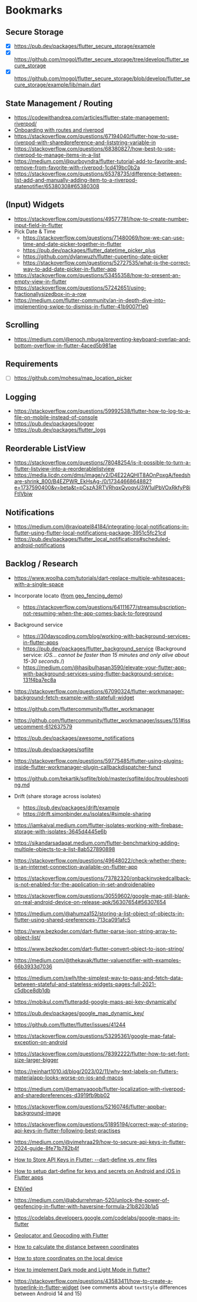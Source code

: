 # Bookmarks

## Secure Storage

- [x] https://pub.dev/packages/flutter_secure_storage/example
- [x] https://github.com/mogol/flutter_secure_storage/tree/develop/flutter_secure_storage
- [x] https://github.com/mogol/flutter_secure_storage/blob/develop/flutter_secure_storage/example/lib/main.dart

## State Management / Routing

- https://codewithandrea.com/articles/flutter-state-management-riverpod/
- [Onboarding with routes and riverpod](https://flutterexplained.com/p/flutter-onboarding-with-riverpod)
- https://stackoverflow.com/questions/67194040/flutter-how-to-use-riverpod-with-sharedpreference-and-liststring-variable-in
- https://stackoverflow.com/questions/68380827/how-best-to-use-riverpod-to-manage-items-in-a-list
- https://medium.com/@purboyndra/flutter-tutorial-add-to-favorite-and-remove-from-favorite-with-riverpod-1cd419bc0b2a
- https://stackoverflow.com/questions/65378735/difference-between-list-add-and-manually-adding-item-to-a-riverpod-statenotifier/65380308#65380308

## (Input) Widgets

- https://stackoverflow.com/questions/49577781/how-to-create-number-input-field-in-flutter
- Pick Date & Time
  - https://stackoverflow.com/questions/71480069/how-we-can-use-time-and-date-picker-together-in-flutter
  - https://pub.dev/packages/flutter_datetime_picker_plus
  - https://github.com/dylanwuzh/flutter-cupertino-date-picker
  - https://stackoverflow.com/questions/52727535/what-is-the-correct-way-to-add-date-picker-in-flutter-app
- https://stackoverflow.com/questions/53455358/how-to-present-an-empty-view-in-flutter
- https://stackoverflow.com/questions/57242651/using-fractionallysizedbox-in-a-row
- https://medium.com/flutter-community/an-in-depth-dive-into-implementing-swipe-to-dismiss-in-flutter-41b9007f1e0

## Scrolling

- https://medium.com/@enoch.mbuga/preventing-keyboard-overlap-and-bottom-overflow-in-flutter-4aced5b981ae

## Requirements

- [ ] https://github.com/mohesu/map_location_picker

## Logging

- https://stackoverflow.com/questions/59992538/flutter-how-to-log-to-a-file-on-mobile-instead-of-console
- https://pub.dev/packages/logger
- https://pub.dev/packages/flutter_logs

## Reorderable ListView

- https://stackoverflow.com/questions/78048254/is-it-possible-to-turn-a-flutter-listview-into-a-reorderablelistview
- https://media.licdn.com/dms/image/v2/D4E22AQHIT8AOnPoxgA/feedshare-shrink_800/B4EZPWR_EkHsAg-/0/1734466864882?e=1737590400&v=beta&t=pCszA3RTVRhqxQyoqyU3W1ulPbVOxRkfyP8iFtIVbiw

## Notifications

- https://medium.com/@ravipatel84184/integrating-local-notifications-in-flutter-using-flutter-local-notifications-package-3951c5fc21cd
- https://pub.dev/packages/flutter_local_notifications#scheduled-android-notifications

## Backlog / Research

- https://www.woolha.com/tutorials/dart-replace-multiple-whitespaces-with-a-single-space

- Incorporate locato ([from geo_fencing_demo](https://github.com/m5lk3n/geo_fencing_demo/blob/main/lib/locato.dart))
  - https://stackoverflow.com/questions/64111677/streamsubscription-not-resuming-when-the-app-comes-back-to-foreground

- Background service
  - https://30dayscoding.com/blog/working-with-background-services-in-flutter-apps
  - https://pub.dev/packages/flutter_background_service
    (Background service: *iOS... cannot be faster than 15 minutes and only alive about 15-30 seconds.*/)
  - https://medium.com/@hasibulhasan3590/elevate-your-flutter-app-with-background-services-using-flutter-background-service-131f4ba7ec8a

- https://stackoverflow.com/questions/67090324/flutter-workmanager-background-fetch-example-with-statefull-widget

- https://github.com/fluttercommunity/flutter_workmanager
- https://github.com/fluttercommunity/flutter_workmanager/issues/151#issuecomment-612637579

- https://pub.dev/packages/awesome_notifications

- https://pub.dev/packages/sqflite
- https://stackoverflow.com/questions/59775485/flutter-using-plugins-inside-flutter-workmanager-plugin-callbackdispatcher-funct
- https://github.com/tekartik/sqflite/blob/master/sqflite/doc/troubleshooting.md

- Drift (share storage across isolates)
  - https://pub.dev/packages/drift/example
  - https://drift.simonbinder.eu/isolates/#simple-sharing

- https://iamkaival.medium.com/flutter-isolates-working-with-firebase-storage-with-isolates-3645d4445e6b

- https://sikandarsadaqat.medium.com/flutter-benchmarking-adding-multiple-objects-to-a-list-8ab527890898

- https://stackoverflow.com/questions/49648022/check-whether-there-is-an-internet-connection-available-on-flutter-app

- https://stackoverflow.com/questions/73782320/onbackinvokedcallback-is-not-enabled-for-the-application-in-set-androidenableo

- https://stackoverflow.com/questions/30559602/google-map-still-blank-on-real-android-device-on-release-apk/56307654#56307654

- https://medium.com/@ahumza152/storing-a-list-object-of-objects-in-flutter-using-shared-preferences-713ca091afc5
- https://www.bezkoder.com/dart-flutter-parse-json-string-array-to-object-list/
- https://www.bezkoder.com/dart-flutter-convert-object-to-json-string/

- https://medium.com/@thekavak/flutter-valuenotifier-with-examples-66b3933d7036

- https://medium.com/swlh/the-simplest-way-to-pass-and-fetch-data-between-stateful-and-stateless-widgets-pages-full-2021-c5dbce8db1db
- https://mobikul.com/flutteradd-google-maps-api-key-dynamically/
- https://pub.dev/packages/google_map_dynamic_key/
- https://github.com/flutter/flutter/issues/41244

- https://stackoverflow.com/questions/53295361/google-map-fatal-exception-on-android

- https://stackoverflow.com/questions/78392222/flutter-how-to-set-font-size-larger-bigger
- https://reinhart1010.id/blog/2023/02/11/why-text-labels-on-flutters-materialapp-looks-worse-on-ios-and-macos

- https://medium.com/@emanyaqoob/flutter-localization-with-riverpod-and-sharedpreferences-d3919fb9bb02

- https://stackoverflow.com/questions/52160746/flutter-appbar-background-image

- https://stackoverflow.com/questions/51895194/correct-way-of-storing-api-keys-in-flutter-following-best-practises
- https://medium.com/@vimehraa29/how-to-secure-api-keys-in-flutter-2024-guide-8fe71b782b4f

- [How to Store API Keys in Flutter: --dart-define vs .env files](https://codewithandrea.com/articles/flutter-api-keys-dart-define-env-files/)
- [How to setup dart-define for keys and secrets on Android and iOS in Flutter apps](https://medium.com/flutter-community/how-to-setup-dart-define-for-keys-and-secrets-on-android-and-ios-in-flutter-apps-4f28a10c4b6c)

- [ENVied](https://codewithandrea.com/articles/flutter-api-keys-dart-define-env-files/#enter-envied)

- https://medium.com/@abdurrehman-520/unlock-the-power-of-geofencing-in-flutter-with-haversine-formula-21b8203b1a5
- https://codelabs.developers.google.com/codelabs/google-maps-in-flutter

- [Geolocator and Geocoding with Flutter](https://medium.com/@fernnandoptr/how-to-get-users-current-location-address-in-flutter-geolocator-geocoding-be563ad6f66a)
- [How to calculate the distance between coordinates](https://pub.dev/packages/haversine_distance)
- [How to store coordinates on the local device](https://docs.flutter.dev/cookbook/persistence/key-value)

- [How to implement Dark mode and Light Mode in flutter?](https://stackoverflow.com/questions/60232070/how-to-implement-dark-mode-and-light-mode-in-flutter)

- https://stackoverflow.com/questions/43583411/how-to-create-a-hyperlink-in-flutter-widget (see comments about `textStyle` differences between Android 14 and 15)